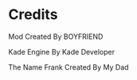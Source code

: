 # Credits

Mod Created By BOYFRIEND

Kade Engine By Kade Developer

The Name Frank Created By My Dad
